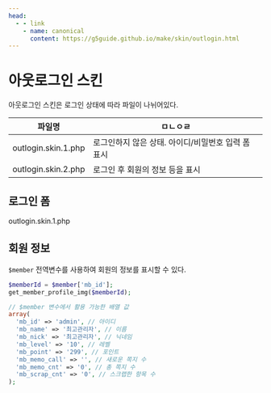 ```yaml
---
head:
  - - link
    - name: canonical
      content: https://g5guide.github.io/make/skin/outlogin.html
---
```

# 아웃로그인 스킨

아웃로그인 스킨은 로그인 상태에 따라 파일이 나뉘어있다.

|파일명|ㅁㄴㅇㄹ|
|---|---|
|outlogin.skin.1.php|로그인하지 않은 상태. 아이디/비밀번호 입력 폼 표시|
|outlogin.skin.2.php|로그인 후 회원의 정보 등을 표시|


## 로그인 폼

outlogin.skin.1.php



## 회원 정보

`$member` 전역변수를 사용하여 회원의 정보를 표시할 수 있다.

```php
$memberId = $member['mb_id'];
get_member_profile_img($memberId);
```

```php
// $member 변수에서 활용 가능한 배열 값
array(
  'mb_id' => 'admin', // 아이디
  'mb_name' => '최고관리자', // 이름
  'mb_nick' => '최고관리자', // 닉네임
  'mb_level' => '10', // 레벨
  'mb_point' => '299', // 포인트
  'mb_memo_call' => '', // 새로운 쪽지 수
  'mb_memo_cnt' => '0', // 총 쪽지 수
  'mb_scrap_cnt' => '0', // 스크랩한 항목 수
);
```
